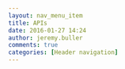```yaml
---
layout: nav_menu_item
title: APIs
date: 2016-01-27 14:24
author: jeremy.buller
comments: true
categories: [Header navigation]
---
```


